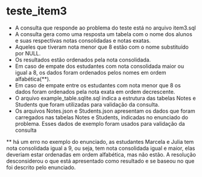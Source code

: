 # teste_item3
- A consulta que responde ao problema do teste está no arquivo item3.sql
- A consulta gera como uma resposta um tabela com o nome dos alunos e suas respectivas notas consolidadas e notas exatas. 
- Aqueles que tiveram nota menor que 8 estão com o nome substituído por NULL.
- Os resultados estão ordenados pela nota consolidada.
- Em caso de empate dos estudantes com nota consolidada maior ou igual a 8, os dados foram ordenados pelos nomes em ordem alfabética(**).
- Em caso de empate entre os estudantes com nota menor que 8 os dados foram ordenados pela nota exata em ordem decrescente.
- O arquivo example_table.sqlite.sql indica a estrutura das tabelas Notes e Students que foram utilizadas para validação da consulta.
- Os arquivos Notes.json e Students.json apresentam os dados que foram carregados nas tabelas Notes e Students, indicadas no enunciado do problema. Esses dados de exemplo foram usados para validação da consulta

** há um erro no exemplo do enunciado, as estudantes Marcela e Julia tem nota consolidada igual a 9, ou seja, tem nota consolidada igual e maior, elas deveriam estar ordenadas em ordem alfabética, mas não estão. A resolução desconsiderou o que está apresentado como resultado e se baseou no que foi descrito pelo enunciado. 
